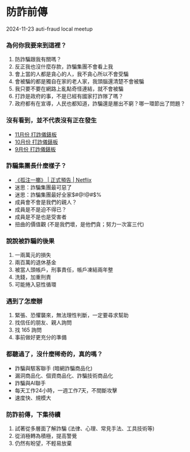# 防詐前傳
2024-11-23 auti-fraud local meetup

### 為何你我要來到這裡？
1. 防詐騙跟我有關嗎？
2. 反正我也沒什麼存款，詐騙集團不會看上我
3. 會上當的人都是貪心的人，我不貪心所以不會受騙
4. 會被騙的都是獨自在家的老人家，我頭腦還清楚不會被騙
5. 我只要不要在網路上亂點奇怪連結，就不會被騙
6. 打詐是政府的事，不是已經有國家打詐隊了嗎？
7. 政府都有在宣導，人民也都知道，詐騙還是層出不窮？哪一環節出了問題？

### 沒有看到，並不代表沒有正在發生
- [11月份 打詐儀錶板](https://165.npa.gov.tw/#/article/6/1613)
- [10月份 打詐儀錶板](https://165.npa.gov.tw/#/article/6/1601)
- [9月份 打詐儀錶板](https://165.npa.gov.tw/#/article/6/1593)

### 詐騙集團長什麼樣子？
- [《孤注一擲》 | 正式預告 | Netflix](https://www.youtube.com/watch?v=NJk0t26vT9g)
- 迷思：詐騙集團最可惡了
- 迷思：詐騙集團最好全家$#@!@#$%
- 成員會不會是我們的親人？
- 成員是不是迫不得已？
- 成員是不是也是受害者
- 扭曲的價值觀 (不是我們壞，是他們貪；努力一次富三代)

### 說說被詐騙的後果
1. 一兩萬元的損失
2. 兩百萬的退休基金
3. 被當人頭帳戶，刑事責任，帳戶凍結兩年整
4. 洗錢，加重刑責
5. 可能捲入惡性循環

### 遇到了怎麼辦
1. 緊張、恐懼襲來，無法理性判斷，一定要尋求幫助
2. 找信任的朋友、親人詢問
3. 找 165 詢問
4. 事前做好更充分的準備

### 都聽過了，沒什麼稀奇的，真的嗎？
- 詐騙與駭客聯手 (暗網詐騙商品化)
- 漏洞商品化、個資商品化、詐騙技術商品化
- 詐騙與AI聯手
- 每天工作24小時，一週工作7天，不間斷攻擊
- 速度快、規模大

### 防詐前傳，下集待續
1. 試著從多層面了解詐騙 (法律、心理、常見手法、工具技術等)
2. 從消極轉為積極，提高警覺
3. 仍然有盼望，不輕易放棄
